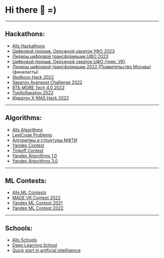 # Hi there 👋 =)
***
## Hackathons:
- [Alls Hackathons](../../../Hackathons)
- [Цифровой прорыв. Окружной хакатон УФО 2023](../../../Hack_AI_MosStroy_2023)
- [Лидеры цифровой трансформации ЦФО 2023](../../../Hack_Leaders_2023)
- [Цифровой прорыв. Окружной хакатон ЦФО (трек: VK)](../../../Hack_AI_VK_2023)
- [Лидеры цифровой трансформации 2022 (Правительство Москвы)](../../../Hack_Leaders_2022) (финалисты)
- [Skolkovo Hack 2022](../../../Hack_Skolkovo_2022)
- [Хакатон Avanpost Challenge 2022](../../../Hack_Avanpost_2022)
- [ВТБ MORE Tech 4.0 2022](../../../Hack_VTB_MORE_Tech_4)
- [ТурбоХакатон 2022](../../../Hack_TurboHack_2022)
- [Идеатон X-MAS Hack 2022](../../../Hack_Ideaton_XMas_2022)

***
## Algorithms:
- [Alls Algorithms](../../../Algorithms)
- [LeetCode Problems](../../../Algorithms/tree/master/leet_code)
- [Алгоритмы и структуры МФТИ](../../../Algorithms/tree/master/mipt_lections/mipt_lections/)
- [Yandex Contest](../../../Yandex_Contest)
- [Tinkoff Contest](../../../Tinkoff_Algorithms)
- [Yandex Algorithms 1.0](../../../Yandex_Contest/tree/main/Yandex_Algorithms_1_0)
- [Yandex Algorithms 3.0](../../../Yandex_Contest/tree/main/Yandex_Algorithms_3_0 (2023))

***
## ML Contests:
- [Alls ML Contests](../../../Contest)
- [MADE VK Contest 2022](../../../Contest/tree/master/MADE)
- [Yandex ML Contest 2021](../../../Yandex_Contest/tree/main/ML_Contest_2021)
- [Yandex ML Contest 2022](../../../Yandex_Contest/tree/main/ML_Contest_2022)


***
## Schools:
- [Alls Schools](../../../School)
- [Deep Learning School](../../../School/tree/master/dls)
- [Quick start in artificial intelligence](../../../School/tree/master/quick_start_ml_mipt)



<!--
**TimeNtWait/TimeNtWait** is a ✨ _special_ ✨ repository because its `README.md` (this file) appears on your GitHub profile.

Here are some ideas to get you started:

- 🔭 I’m currently working on ...
- 🌱 I’m currently learning ...
- 👯 I’m looking to collaborate on ...
- 🤔 I’m looking for help with ...
- 💬 Ask me about ...
- 📫 How to reach me: ...
- 😄 Pronouns: ...
- ⚡ Fun fact: ...
-->

